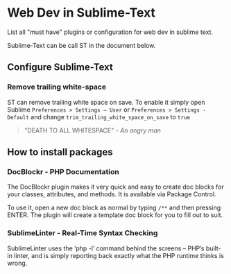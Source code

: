 Web Dev in Sublime-Text
================================

List all "must have" plugins or configuration for web dev in sublime text.

Sublime-Text can be call ST in the document below.

## Configure Sublime-Text

### Remove trailing white-space

ST can remove trailing white space on save.
To enable it simply open Sublime `Preferences > Settings – User` or `Preferences > Settings - Default` and change `trim_trailing_white_space_on_save` to `true`

> "DEATH TO ALL WHITESPACE" - *An angry man*

## How to install packages

### DocBlockr - PHP Documentation

The DocBlockr plugin makes it very quick and easy to create doc blocks for your classes, attributes, and methods. It is available via Package Control.

To use it, open a new doc block as normal by typing `/**` and then pressing ENTER. The plugin will create a template doc block for you to fill out to suit.

### SublimeLinter - Real-Time Syntax Checking

SublimeLinter uses the ‘php -l’ command behind the screens – PHP’s built-in linter, and is simply reporting back exactly what the PHP runtime thinks is wrong.